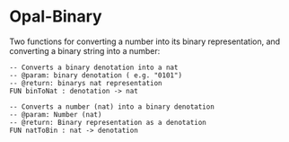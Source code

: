 Opal-Binary
====================

Two functions for converting a number into its binary representation, and 
converting a binary string into a number:

```
-- Converts a binary denotation into a nat
-- @param: binary denotation ( e.g. "0101")
-- @return: binarys nat representation
FUN binToNat : denotation -> nat

-- Converts a number (nat) into a binary denotation
-- @param: Number (nat)
-- @return: Binary representation as a denotation
FUN natToBin : nat -> denotation
```


